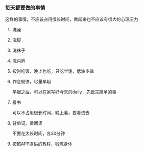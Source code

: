 ### 每天都要做的事情

这样的事情，不应该占用很长时间，做起来也不应该有很大的心理压力

1. 洗澡

2. 洗脚

3. 洗袜子

4. 洗内裤

5. 按时吃饭，晚上也吃，只吃半饱，低油少盐

6. 作息规律，尽量早起

   早起之后，可以在家写好今天的daily，先做完简单的事

7. 看书

   可以不占用很长时间，晚上看，要看进去

8. 背单词，做阅读

   不要花太长时间，各30分钟

9. 按照APP提供的教程，锻炼身体